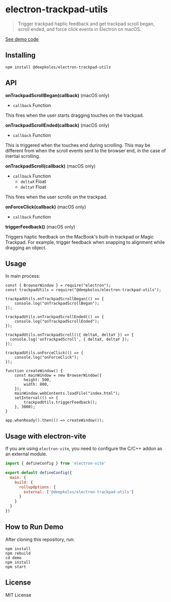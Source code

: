 # electron-trackpad-utils

> Trigger trackpad haptic feedback and get trackpad scroll began, scroll ended, and force click events in Electron on macOS.

[See demo code](demo)

## Installing

    npm install @deepkolos/electron-trackpad-utils

## API

**onTrackpadScrollBegan(callback)** (macOS only)

- `callback` Function

This fires when the user starts dragging touches on the trackpad.

**onTrackpadScrollEnded(callback)** (macOS only)

- `callback` Function

This is triggered when the touches end during scrolling. This may be different from when the scroll events sent to the browser end, in the case of inertial scrolling.

**onTrackpadScroll(callback)** (macOS only)

- `callback` Function
  - `deltaX` Float
  - `deltaY` Float

This fires when the user scrolls on the trackpad.

**onForceClick(callback)** (macOS only)

- `callback` Function

**triggerFeedback()** (macOS only)

Triggers haptic feedback on the MacBook's built-in trackpad or Magic Trackpad. For example, trigger feedback when snapping to alignment while dragging an object.

## Usage

In main process:

    const { BrowserWindow } = require("electron");
    const trackpadUtils = require("@deepkolos/electron-trackpad-utils");

    trackpadUtils.onTrackpadScrollBegan(() => {
    	console.log("onTrackpadScrollBegan");
    });

    trackpadUtils.onTrackpadScrollEnded(() => {
    	console.log("onTrackpadScrollEnded");
    });

    trackpadUtils.onTrackpadScroll(({ deltaX, deltaY }) => {
      console.log('onTrackpadScroll', { deltaX, deltaY });
    });

    trackpadUtils.onForceClick(() => {
    	console.log("onForceClick");
    });

    function createWindow() {
    	const mainWindow = new BrowserWindow({
    		height: 500,
    		width: 800,
    	});
    	mainWindow.webContents.loadFile("index.html");
    	setInterval(() => {
    		trackpadUtils.triggerFeedback();
    	}, 3000);
    }

    app.whenReady().then(() => createWindow());

## Usage with electron-vite

If you are using `electron-vite`, you need to configure the C/C++ addon as an external module.

```javascript
import { defineConfig } from 'electron-vite'

export default defineConfig({
  main: {
    build: {
      rollupOptions: {
        external: ['@deepkolos/electron-trackpad-utils']
      }
    }
  }
})
```

## How to Run Demo

After cloning this repository, run:

    npm install
    npm rebuild
    cd demo
    npm install
    npm start

## License

MIT License
